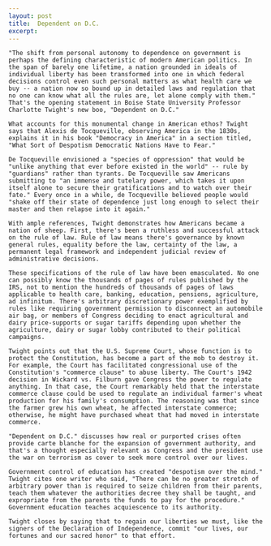 ```yaml
---
layout: post
title:  Dependent on D.C.
excerpt:
---
```












	"The shift from personal autonomy to dependence on government is perhaps the defining characteristic of modern American politics. In the span of barely one lifetime, a nation grounded in ideals of individual liberty has been transformed into one in which federal decisions control even such personal matters as what health care we buy -- a nation now so bound up in detailed laws and regulation that no one can know what all the rules are, let alone comply with them." That's the opening statement in Boise State University Professor Charlotte Twight's new boo, "Dependent on D.C."

	What accounts for this monumental change in American ethos? Twight says that Alexis de Tocqueville, observing America in the 1830s, explains it in his book "Democracy in America" in a section titled, "What Sort of Despotism Democratic Nations Have to Fear."

	De Tocqueville envisioned a "species of oppression" that would be "unlike anything that ever before existed in the world" -- rule by "guardians" rather than tyrants. De Tocqueville saw Americans submitting to "an immense and tutelary power, which takes it upon itself alone to secure their gratifications and to watch over their fate." Every once in a while, de Tocqueville believed people would "shake off their state of dependence just long enough to select their master and then relapse into it again."

	With ample references, Twight demonstrates how Americans became a nation of sheep. First, there's been a ruthless and successful attack on the rule of law. Rule of law means there's governance by known general rules, equality before the law, certainty of the law, a permanent legal framework and independent judicial review of administrative decisions.

	These specifications of the rule of law have been emasculated. No one can possibly know the thousands of pages of rules published by the IRS, not to mention the hundreds of thousands of pages of laws applicable to health care, banking, education, pensions, agriculture, ad infinitum. There's arbitrary discretionary power exemplified by rules like requiring government permission to disconnect an automobile air bag, or members of Congress deciding to enact agricultural and dairy price-supports or sugar tariffs depending upon whether the agriculture, dairy or sugar lobby contributed to their political campaigns.

	Twight points out that the U.S. Supreme Court, whose function is to protect the Constitution, has become a part of the mob to destroy it. For example, the Court has facilitated congressional use of the Constitution's "commerce clause" to abuse liberty. The Court's 1942 decision in Wickard vs. Filburn gave Congress the power to regulate anything. In that case, the Court remarkably held that the interstate commerce clause could be used to regulate an individual farmer's wheat production for his family's consumption. The reasoning was that since the farmer grew his own wheat, he affected interstate commerce; otherwise, he might have purchased wheat that had moved in interstate commerce.

	"Dependent on D.C." discusses how real or purported crises often provide carte blanche for the expansion of government authority, and that's a thought especially relevant as Congress and the president use the war on terrorism as cover to seek more control over our lives.

	Government control of education has created "despotism over the mind." Twight cites one writer who said, "There can be no greater stretch of arbitrary power than is required to seize children from their parents, teach them whatever the authorities decree they shall be taught, and expropriate from the parents the funds to pay for the procedure." Government education teaches acquiescence to its authority.

	Twight closes by saying that to regain our liberties we must, like the signers of the Declaration of Independence, commit "our lives, our fortunes and our sacred honor" to that effort.


